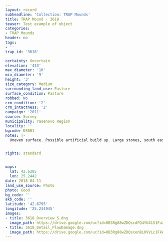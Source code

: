 ```yaml
---
layout: record
subheadline: 'Collection: TRAP Mounds'
title: TRAP Mound - 3618
teaser: Test example of object
categories:
- TRAP Mounds
header: no
tags:
- ''
trap_id: '3618'

certainty: Uncertain
elevation: '433'
max_diameter: '10'
min_diameter: '9'
height: '3'
size_category: Medium
surrounding_land_use: Pasture
surface_condition: Pasture
robbed: No
crm_condition: '2'
crm_intactness: '2'
campaign: '2011'
source: Survey
municipality: Yasenovo Region
locality: ''
bgcode: DS001
notes: |-
  Uneven surface. Possible artificial build up. Large stones, south east side cut away. No obvious robbers trench. Unusually steep.


rights: standard


maps:
  lat: 42.6285
  lon: 25.2442
date: 2018-04-11
land_use_source: Photo
photo: Good
bg_code: ''
akb_code: ''
latitude: '42.6795'
longitude: '25.234945'
images:
- title: 3618_Overview_S.dng
  image_path: https://drive.google.com/uc?id=0B3Rg88wZDQscdFQ4YU41S1FuZW8
- title: 3618_Detail_PlowDamage.dng
  image_path: https://drive.google.com/uc?id=0B3Rg88wZDQscenBLOVVLc1FkWDA
---
```

